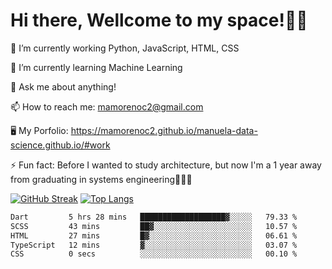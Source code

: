 # Hi there, Wellcome to my space!✌🏾

🔭 I’m currently working Python, JavaScript, HTML, CSS

🌱 I’m currently learning Machine Learning

💬 Ask me about anything!

📫 How to reach me: mamorenoc2@gmail.com

🖥️ My Porfolio: https://mamorenoc2.github.io/manuela-data-science.github.io/#work

⚡ Fun fact: Before I wanted to study architecture, but now I'm a 1 year away from graduating in systems engineering🤣🤣🤣

[![GitHub Streak](https://streak-stats.demolab.com/?user=mamorenoc2&theme=tokyonight_duo)](https://git.io/streak-stats)                 [![Top Langs](https://github-readme-stats.vercel.app/api/top-langs/?username=mamorenoc2&layout=compact&theme=tokyonight)](https://github.com/anuraghazra/github-readme-stats)

<!--START_SECTION:waka-->

```txt
Dart         5 hrs 28 mins   ███████████████████▓░░░░░   79.33 %
SCSS         43 mins         ██▓░░░░░░░░░░░░░░░░░░░░░░   10.57 %
HTML         27 mins         █▓░░░░░░░░░░░░░░░░░░░░░░░   06.61 %
TypeScript   12 mins         ▓░░░░░░░░░░░░░░░░░░░░░░░░   03.07 %
CSS          0 secs          ░░░░░░░░░░░░░░░░░░░░░░░░░   00.10 %
```

<!--END_SECTION:waka-->

